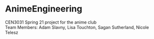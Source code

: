 # AnimeEngineering
CEN3031 Spring 21 project for the anime club<br />
Team Members: Adam Slavny, Lisa Touchton, Sagan Sutherland, Nicole Telesz
